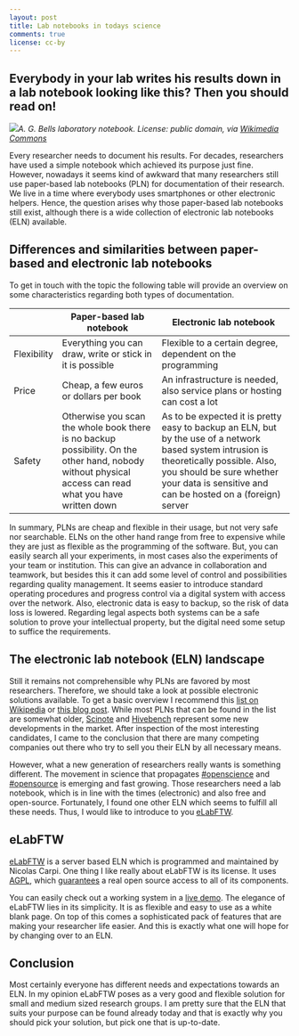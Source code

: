 ```yaml
---
layout: post
title: Lab notebooks in todays science
comments: true
license: cc-by
---
```

## Everybody in your lab writes his results down in a lab notebook looking like this? Then you should read on!

<span class="image left"><img src="{{ site.url }}/images/fulls/2016-08-09_Bell-Notebook.jpg">*A. G. Bells laboratory notebook. License: public domain, via [Wikimedia Commons](https://commons.wikimedia.org/wiki/File:AGBell_Notebook.jpg)*</span>

Every researcher needs to document his results. For decades, researchers have used a simple notebook which achieved its purpose just fine. However, nowadays it seems kind of awkward that many researchers still use paper-based lab notebooks (PLN) for documentation of their research. We live in a time where everybody uses smartphones or other electronic helpers. Hence, the question arises why those paper-based lab notebooks still exist, although there is a wide collection of electronic lab notebooks (ELN) available. <!--more-->

## Differences and similarities between paper-based and electronic lab notebooks

To get in touch with the topic the following table will provide an overview on some characteristics regarding both types of documentation.

| | Paper-based lab notebook | Electronic lab notebook |
|-|-----|-----|
| Flexibility | Everything you can draw, write or stick in it is possible | Flexible to a certain degree, dependent on the programming
| Price | Cheap, a few euros or dollars per book | An infrastructure is needed, also service plans or hosting can cost a lot
| Safety | Otherwise you scan the whole book there is no backup possibility. On the other hand, nobody without physical access can read what you have written down  |  As to be expected it is pretty easy to backup an ELN, but by the use of a network based system intrusion is theoretically possible. Also, you should be sure whether your data is sensitive and can be hosted on a (foreign) server

In summary, PLNs are cheap and flexible in their usage, but not very safe nor searchable. ELNs on the other hand range from free to expensive while they are just as flexible as the programming of the software. But, you can easily search all your experiments, in most cases also the experiments of your team or institution. This can give an advance in collaboration and teamwork, but besides this it can add some level of control and possibilities regarding quality management. It seems easier to introduce standard operating procedures and progress control via a digital system with access over the network. Also, electronic data is easy to backup, so the risk of data loss is lowered. Regarding legal aspects both systems can be a safe solution to prove your intellectual property, but the digital need some setup to suffice the requirements. 

## The electronic lab notebook (ELN) landscape

Still it remains not comprehensible why PLNs are favored by most researchers. Therefore, we should take a look at possible electronic solutions available. To get a basic overview I recommend this [list on Wikipedia](https://en.wikipedia.org/wiki/List_of_ELN_software_packages) or [this blog post](http://splice-bio.com/the-7-best-electronic-lab-notebooks-eln-for-your-research/). While most PLNs that can be found in the list are somewhat older, [Scinote](http://scinote.net/) and [Hivebench](https://www.hivebench.com/) represent some new developments in the market. After inspection of the most interesting candidates, I came to the conclusion that there are many competing companies out there who try to sell you their ELN by all necessary means.

However, what a new generation of researchers really wants is something different. The movement in science that propagates [#openscience](https://twitter.com/hashtag/openscience) and [#opensource](https://twitter.com/hashtag/openscience) is emerging and fast growing. Those researchers need a lab notebook, which is in line with the times (electronic) and also free and open-source. Fortunately, I found one other ELN which seems to fulfill all these needs. Thus, I would like to introduce to you [eLabFTW](http://www.elabftw.net/). 

## eLabFTW

[eLabFTW](http://www.elabftw.net/) is a server based ELN which is programmed and maintained by Nicolas Carpi. One thing I like really about eLabFTW is its license. It uses [AGPL](https://www.gnu.org/licenses/agpl-3.0.en.html), which [guarantees](http://choosealicense.com/licenses/agpl-3.0/) a real open source access to all of its components. 

You can easily check out a working system in a [live demo](https://demo.elabftw.net/login.php). The elegance of eLabFTW lies in its simplicity. It is as flexible and easy to use as a white blank page. On top of this comes a sophisticated pack of features that are making your researcher life easier. And this is exactly what one will hope for by changing over to an ELN.

## Conclusion

Most certainly everyone has different needs and expectations towards an ELN. In my opinion eLabFTW poses as a very good and flexible solution for small and medium sized research groups. I am pretty sure that the ELN that suits your purpose can be found already today and that is exactly why you should pick your solution, but pick one that is up-to-date.

